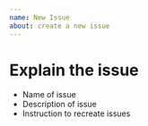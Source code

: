 ```yaml
---
name: New Issue
about: create a new issue
---
```


# Explain the issue
* Name of issue
* Description of issue
* Instruction to recreate issues